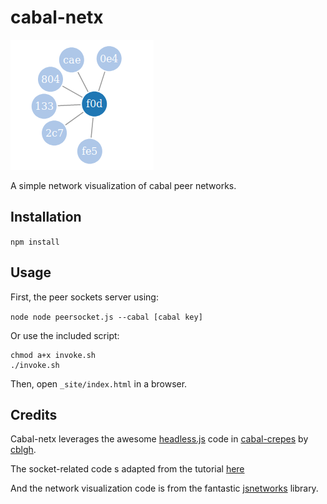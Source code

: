 # cabal-netx

<img src="./network.png">

A simple network visualization of cabal peer networks.

## Installation

`npm install`

## Usage

First, the peer sockets server using:

`node node peersocket.js --cabal [cabal key]`

Or use the included script:

```
chmod a+x invoke.sh
./invoke.sh
```

Then, open `_site/index.html` in a browser.

## Credits

Cabal-netx leverages the awesome [headless.js](https://github.com/cblgh/cabal-crepes/blob/master/headless.js) code in [cabal-crepes](https://github.com/cblgh/cabal-crepes) by [cblgh](https://github.com/cblgh). 

The socket-related code s adapted from the tutorial [here](https://github.com/processing/p5.js/wiki/p5.js,-node.js,-socket.io
)

And the network visualization code is from the fantastic [jsnetworks](https://github.com/fkling/JSNetworkX) library.
